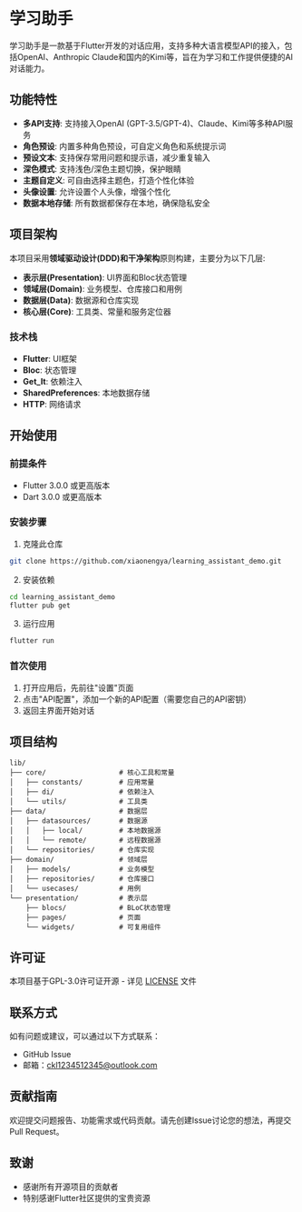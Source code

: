 # 学习助手

学习助手是一款基于Flutter开发的对话应用，支持多种大语言模型API的接入，包括OpenAI、Anthropic Claude和国内的Kimi等，旨在为学习和工作提供便捷的AI对话能力。

## 功能特性

- **多API支持**: 支持接入OpenAI (GPT-3.5/GPT-4)、Claude、Kimi等多种API服务
- **角色预设**: 内置多种角色预设，可自定义角色和系统提示词
- **预设文本**: 支持保存常用问题和提示语，减少重复输入
- **深色模式**: 支持浅色/深色主题切换，保护眼睛
- **主题自定义**: 可自由选择主题色，打造个性化体验
- **头像设置**: 允许设置个人头像，增强个性化
- **数据本地存储**: 所有数据都保存在本地，确保隐私安全

## 项目架构

本项目采用**领域驱动设计(DDD)**和**干净架构**原则构建，主要分为以下几层:

- **表示层(Presentation)**: UI界面和Bloc状态管理
- **领域层(Domain)**: 业务模型、仓库接口和用例
- **数据层(Data)**: 数据源和仓库实现
- **核心层(Core)**: 工具类、常量和服务定位器

### 技术栈

- **Flutter**: UI框架
- **Bloc**: 状态管理
- **Get_It**: 依赖注入
- **SharedPreferences**: 本地数据存储
- **HTTP**: 网络请求

## 开始使用

### 前提条件

- Flutter 3.0.0 或更高版本
- Dart 3.0.0 或更高版本

### 安装步骤

1. 克隆此仓库
```bash
git clone https://github.com/xiaonengya/learning_assistant_demo.git
```

2. 安装依赖
```bash
cd learning_assistant_demo
flutter pub get
```

3. 运行应用
```bash
flutter run
```

### 首次使用

1. 打开应用后，先前往"设置"页面
2. 点击"API配置"，添加一个新的API配置（需要您自己的API密钥）
3. 返回主界面开始对话

## 项目结构

```
lib/
├── core/                  # 核心工具和常量
│   ├── constants/         # 应用常量
│   ├── di/                # 依赖注入
│   └── utils/             # 工具类
├── data/                  # 数据层
│   ├── datasources/       # 数据源
│   │   ├── local/         # 本地数据源
│   │   └── remote/        # 远程数据源
│   └── repositories/      # 仓库实现
├── domain/                # 领域层
│   ├── models/            # 业务模型
│   ├── repositories/      # 仓库接口
│   └── usecases/          # 用例
└── presentation/          # 表示层
    ├── blocs/             # BLoC状态管理
    ├── pages/             # 页面
    └── widgets/           # 可复用组件
```

## 许可证

本项目基于GPL-3.0许可证开源 - 详见 [LICENSE](LICENSE) 文件

## 联系方式

如有问题或建议，可以通过以下方式联系：

- GitHub Issue
- 邮箱：ckl1234512345@outlook.com

## 贡献指南

欢迎提交问题报告、功能需求或代码贡献。请先创建Issue讨论您的想法，再提交Pull Request。

## 致谢

- 感谢所有开源项目的贡献者
- 特别感谢Flutter社区提供的宝贵资源
